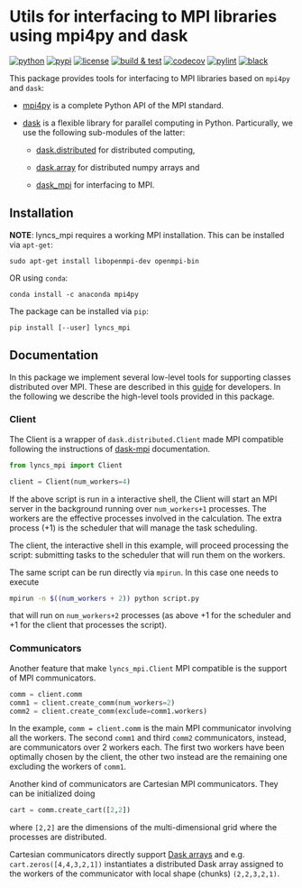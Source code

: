 # Utils for interfacing to MPI libraries using mpi4py and dask

[![python](https://img.shields.io/pypi/pyversions/lyncs_mpi.svg?logo=python&logoColor=white)](https://pypi.org/project/lyncs_mpi/)
[![pypi](https://img.shields.io/pypi/v/lyncs_mpi.svg?logo=python&logoColor=white)](https://pypi.org/project/lyncs_mpi/)
[![license](https://img.shields.io/github/license/Lyncs-API/lyncs.mpi?logo=github&logoColor=white)](https://github.com/Lyncs-API/lyncs.mpi/blob/master/LICENSE)
[![build & test](https://img.shields.io/github/workflow/status/Lyncs-API/lyncs.mpi/build%20&%20test?logo=github&logoColor=white)](https://github.com/Lyncs-API/lyncs.mpi/actions)
[![codecov](https://img.shields.io/codecov/c/github/Lyncs-API/lyncs.mpi?logo=codecov&logoColor=white)](https://codecov.io/gh/Lyncs-API/lyncs.mpi)
[![pylint](https://img.shields.io/badge/pylint%20score-9.5%2F10-green?logo=python&logoColor=white)](http://pylint.pycqa.org/)
[![black](https://img.shields.io/badge/code%20style-black-000000.svg?logo=codefactor&logoColor=white)](https://github.com/ambv/black)

This package provides tools for interfacing to MPI libraries based on `mpi4py` and `dask`:

- [mpi4py] is a complete Python API of the MPI standard.

- [dask] is a flexible library for parallel computing in Python.
  Particurally, we use the following sub-modules of the latter:
  
  - [dask.distributed] for distributed computing,
  
  - [dask.array] for distributed numpy arrays and
  
  - [dask_mpi] for interfacing to MPI.

[mpi4py]: https://mpi4py.readthedocs.org/

[dask]: https://docs.dask.org/

[dask.distributed]: https://distributed.dask.org/

[dask.array]: https://docs.dask.org/en/latest/array.html

[dask_mpi]: http://mpi.dask.org/

## Installation

**NOTE**: lyncs_mpi requires a working MPI installation.
This can be installed via `apt-get`:

```
sudo apt-get install libopenmpi-dev openmpi-bin
```

OR using `conda`:

```
conda install -c anaconda mpi4py
```

The package can be installed via `pip`:

```
pip install [--user] lyncs_mpi
```

## Documentation

In this package we implement several low-level tools for supporting classes distributed over MPI.
These are described in this [guide]() for developers. In the following we describe the high-level tools
provided in this package.

### Client

The Client is a wrapper of `dask.distributed.Client` made MPI compatible following the instructions
of [dask-mpi](http://mpi.dask.org) documentation.

```python
from lyncs_mpi import Client

client = Client(num_workers=4)
```

If the above script is run in a interactive shell, the Client will start an MPI server in the background
running over `num_workers+1` processes. The workers are the effective processes involved in the calculation.
The extra process (+1) is the scheduler that will manage the task scheduling.

The client, the interactive shell in this example, will proceed processing the script: submitting tasks to
the scheduler that will run them on the workers.

The same script can be run directly via `mpirun`. In this case one needs to execute

```bash
mpirun -n $((num_workers + 2)) python script.py
```

that will run on `num_workers+2` processes (as above +1 for the scheduler and +1 for the client that processes the script).

### Communicators

Another feature that make `lyncs_mpi.Client` MPI compatible is the support of MPI communicators.

```python
comm = client.comm
comm1 = client.create_comm(num_workers=2)
comm2 = client.create_comm(exclude=comm1.workers)
```

In the example, `comm = client.comm` is the main MPI communicator involving all the workers.
The second `comm1` and third `comm2` communicators, instead, are communicators over 2 workers each.
The first two workers have been optimally chosen by the client, the other two instead are the remaining
one excluding the workers of `comm1`.

Another kind of communicators are Cartesian MPI communicators. They can be initialized doing

```python
cart = comm.create_cart([2,2])
```

where `[2,2]` are the dimensions of the multi-dimensional grid where the processes are distributed.

Cartesian communicators directly support [Dask arrays](https://docs.dask.org/en/latest/array.html)
and e.g. `cart.zeros([4,4,3,2,1])` instantiates a distributed Dask array assigned to the workers
of the communicator with local shape (chunks) `(2,2,3,2,1)`.
